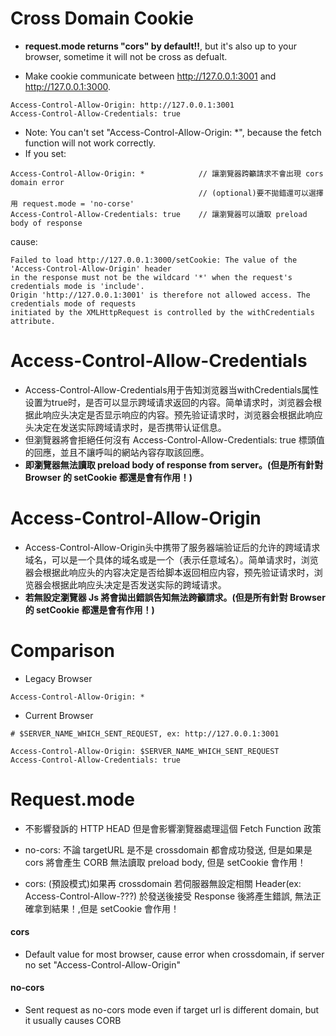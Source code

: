 # Cross Domain Cookie

- **request.mode returns "cors" by default!!**, but it's also up to your browser, sometime it will not be cross as defualt.

- Make cookie communicate between http://127.0.0.1:3001 and http://127.0.0.1:3000.

```
Access-Control-Allow-Origin: http://127.0.0.1:3001
Access-Control-Allow-Credentials: true
```

- Note: You can't set "Access-Control-Allow-Origin: *", because the fetch function will not work correctly.
- If you set:

```
Access-Control-Allow-Origin: *            // 讓瀏覽器跨籲請求不會出現 cors domain error
                                          // (optional)要不拋錯還可以選擇用 request.mode = 'no-corse'
Access-Control-Allow-Credentials: true    // 讓瀏覽器可以讀取 preload body of response
```

cause:

```
Failed to load http://127.0.0.1:3000/setCookie: The value of the 'Access-Control-Allow-Origin' header
in the response must not be the wildcard '*' when the request's credentials mode is 'include'.
Origin 'http://127.0.0.1:3001' is therefore not allowed access. The credentials mode of requests
initiated by the XMLHttpRequest is controlled by the withCredentials attribute.
```

# Access-Control-Allow-Credentials

- Access-Control-Allow-Credentials用于告知浏览器当withCredentials属性设置为true时，是否可以显示跨域请求返回的内容。简单请求时，浏览器会根据此响应头决定是否显示响应的内容。预先验证请求时，浏览器会根据此响应头决定在发送实际跨域请求时，是否携带认证信息。
- 但瀏覽器將會拒絕任何沒有 Access-Control-Allow-Credentials: true 標頭值的回應，並且不讓呼叫的網站內容存取該回應。
- **即瀏覽器無法讀取 preload body of response from server。(但是所有針對 Browser 的 setCookie 都還是會有作用！)**

# Access-Control-Allow-Origin

- Access-Control-Allow-Origin头中携带了服务器端验证后的允许的跨域请求域名，可以是一个具体的域名或是一个（表示任意域名）。简单请求时，浏览器会根据此响应头的内容决定是否给脚本返回相应内容，预先验证请求时，浏览器会根据此响应头决定是否发送实际的跨域请求。
- **若無設定瀏覽器 Js 將會拋出錯誤告知無法跨籲請求。(但是所有針對 Browser 的 setCookie 都還是會有作用！)**

# Comparison

- Legacy Browser

```
Access-Control-Allow-Origin: *
```

- Current Browser

```
# $SERVER_NAME_WHICH_SENT_REQUEST, ex: http://127.0.0.1:3001

Access-Control-Allow-Origin: $SERVER_NAME_WHICH_SENT_REQUEST
Access-Control-Allow-Credentials: true
```

# Request.mode

- 不影響發訴的 HTTP HEAD 但是會影響瀏覽器處理這個 Fetch Function 政策

- no-cors: 不論 targetURL 是不是 crossdomain 都會成功發送, 但是如果是 cors 將會產生 CORB 無法讀取 preload body, 但是 setCookie 會作用！

- cors: (預設模式)如果再 crossdomain 若伺服器無設定相關 Header(ex: Access-Control-Allow-???) 於發送後接受 Response 後將產生錯誤, 無法正確拿到結果！,但是 setCookie 會作用！

#### cors

- Default value for most browser, cause error when crossdomain, if server no set "Access-Control-Allow-Origin"

#### no-cors

- Sent request as no-cors mode even if target url is different domain, but it usually causes CORB
